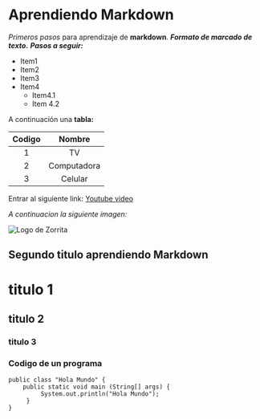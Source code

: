# Aprendiendo Markdown
*Primeros pasos* para aprendizaje de **markdown**. ***Formato de marcado de texto.***
___Pasos a seguir:___
* Item1
* Item2
* Item3
* Item4
  * Item4.1
  * Item 4.2

A continuación una __tabla:__ 

| Codigo | Nombre |
| :-: | :-: |
| 1 | TV|
| 2 | Computadora |
| 3 | Celular |

Entrar al siguiente link: [Youtube video](https://www.youtube.com/watch?v=BLDHMfBUnqc)

_A continuacion la siguiente imagen:_

![Logo de Zorrita](https://encrypted-tbn0.gstatic.com/images?q=tbn:ANd9GcR5rL7XmirFrLWyDGVEGSw3UGvADiXR3gIgqg&usqp=CAU)

## Segundo titulo aprendiendo Markdown
# titulo 1 
## titulo 2
### titulo 3

### Codigo de un programa

    public class "Hola Mundo" {
        public static void main (String[] args) {
             System.out.println("Hola Mundo");
         }
    }